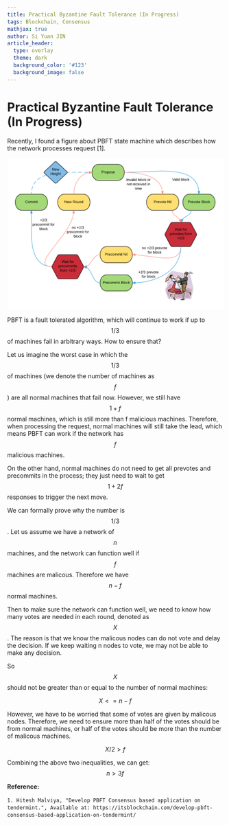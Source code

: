 ```yaml
---
title: Practical Byzantine Fault Tolerance (In Progress)
tags: Blockchain, Consensus
mathjax: true
author: Si Yuan JIN
article_header:
  type: overlay
  theme: dark
  background_color: '#123'
  background_image: false
---
```

# Practical Byzantine Fault Tolerance (In Progress)
Recently, I found a figure about PBFT state machine which describes how the network processes request [1]. 

![Image](/assets/images/posts/PBFT/state_machine.png "PBFT State Machine")

PBFT is a fault tolerated algorithm, which will continue to work if up to $$1/3$$ of machines fail in arbitrary ways. How to ensure that?

Let us imagine the worst case in which the $$1/3$$ of machines (we denote the number of machines as $$f$$) are all normal machines that fail now. However, we still have $$1 + f$$ normal machines, which is still more than f malicious machines. Therefore, when processing the request, normal machines will still take the lead, which means PBFT can work if the network has $$f$$ malicious machines.

On the other hand, normal machines do not need to get all prevotes and precommits in the process; they just need to wait to get $$1 + 2f$$ responses to trigger the next move.

We can formally prove why the number is $$1/3$$. Let us assume we have a network of $$n$$ machines, and the network can function well if $$f$$ machines are malicous. Therefore we have $$n - f$$ normal machines.

Then to make sure the network can function well, we need to know how many votes are needed in each round, denoted as $$X$$. 
The reason is that we know the malicous nodes can do not vote and delay the decision. If we keep waiting n nodes to vote, we may not be able to make any decision.

So $$X$$ should not be greater than or equal to the number of normal machines:

$$
X <= n - f 
$$

However, we have to be worried that some of votes are given by malicous nodes. Therefore, we need to ensure more than half of the votes should be from normal machines, or half of the votes should be more than the number of malicous machines.

$$
X/2 > f
$$

Combining the above two inequalities, we can get:
$$
n>3f
$$

**Reference:**

`1. Hitesh Malviya, "Develop PBFT Consensus based application on tendermint.", Available at: https://itsblockchain.com/develop-pbft-consensus-based-application-on-tendermint/`